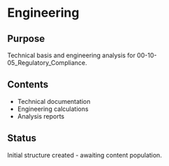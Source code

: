# Engineering

## Purpose
Technical basis and engineering analysis for 00-10-05_Regulatory_Compliance.

## Contents
- Technical documentation
- Engineering calculations
- Analysis reports

## Status
Initial structure created - awaiting content population.
